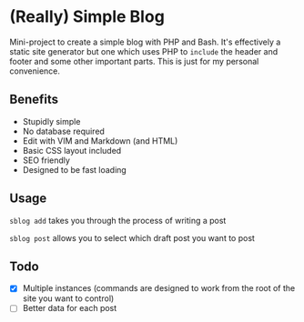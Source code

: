 # (Really) Simple Blog 

Mini-project to create a simple blog with PHP and Bash. It's effectively a static site generator but one which uses PHP to `include` the header and footer and some other important parts. This is just for my personal convenience. 


## Benefits

- Stupidly simple
- No database required 
- Edit with VIM and Markdown (and HTML)
- Basic CSS layout included
- SEO friendly
- Designed to be fast loading


## Usage

`sblog add` takes you through the process of writing a post

`sblog post` allows you to select which draft post you want to post


## Todo

- [x] Multiple instances (commands are designed to work from the root of the site you want to control)
- [ ] Better data for each post
